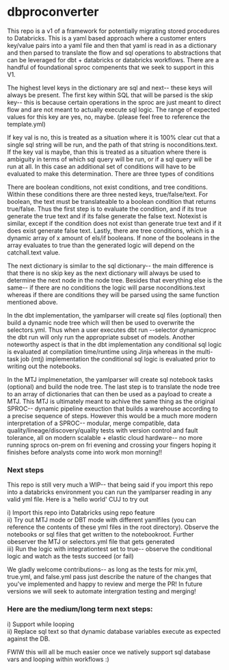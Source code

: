 # dbproconverter

This repo is a v1 of a framework for potentially migrating stored procedures to Databricks. This is a yaml based approach where a customer enters key/value pairs into a yaml file and then that yaml is read in as a dictionary and then parsed to translate the flow and sql operations to abstractions that can be leveraged for dbt + databricks or databricks workflows. There are a handful of foundational sproc compenents that we seek to support in this V1. <br>

The highest level keys in the dictionary are sql and next-- these keys will always be present. The first key within SQL that will be parsed is the skip key-- this is because certain operations in the sproc are just meant to direct flow and are not meant to actually execute sql logic. The range of expected values for this key are yes, no, maybe. (please feel free to reference the template.yml) <br>

If key val is no, this is treated as a situation where it is 100% clear cut that a single sql string will be run, and the path of that string is noconditions.text. If the key val is maybe, than this is treated as a situation where there is ambiguity in terms of which sql query will be run, or if a sql query will be run at all. In this case an additional set of conditions will have to be evaluated to make this determination. There are three types of conditions <br>

There are boolean conditions, not exist conditions, and tree conditions. Within these conditions there are three nested keys, true/false/text. For boolean, the text must be translateable to a boolean condition that returns true/false. Thus the first step is to evaluate the condition, and if its true generate the true text and if its false generate the false text. Notexist is similar, except if the condition does not exist than generate true text and if it does exist generate false text. Lastly, there are tree conditions, which is a dynamic array of x amount of els/if booleans. If none of the booleans in the array evaluates to true than the generated logic will depend on the catchall.text value. <br>

The next dictionary is similar to the sql dictionary-- the main difference is that there is no skip key as the next dictionary will always be used to determine the next node in the node tree. Besides that everything else is the same-- if there are no conditions the logic will parse noconditions.text whereas if there are conditions they will be parsed using the same function mentioned above. <br>

In the dbt implementation, the yamlparser will create sql files (optional) then build a dynamic node tree which will then be used to overwrite the selectors.yml. Thus when a user executes dbt run --selector dynamicproc the dbt run will only run the appropriate subset of models. Another noteworthy aspect is that in the dbt implementation any conditional sql logic is evaluated at compilation time/runtime using Jinja whereas in the multi-task job (mtj) implementation the conditional sql logic is evaluated prior to writing out the notebooks.  

In the MTJ implmenetation, the yamlparser will create sql notebook tasks (optional) and build the node tree. The last step is to translate the node tree to an array of dictionaries that can then be used as a payload to create a MTJ. This MTJ is ultimately meant to achive the same thing as the original SPROC-- dynamic pipeline exeuction that builds a warehouse according to a precise sequence of steps. However this would be a much more modern interpretation of a SPROC-- modular, merge compatible, data quality/lineage/discovery/quality tests with version control and fault tolerance, all on modern scalable + elastic cloud hardware-- no more running sprocs on-prem on fri evening and crossing your fingers hoping it finishes before analysts come into work mon morning!!

### Next steps <br>

This repo is still very much a WIP-- that being said if you import this repo into a databricks environment you can run the yamlparser reading in any valid yml file. Here is a 'hello world' CUJ to try out <br>

i) Import this repo into Databricks using repo feature <br>
ii) Try out MTJ mode or DBT mode with different yamlfiles (you can reference the contents of these yml files in the root directory). Observe the notebooks or sql files that get written to the notebookroot. Further obeserver the MTJ or selectors.yml file that gets generated <br>
iii) Run the logic with integrationtest set to true-- observe the conditional logic and watch as the tests succeed (or fail)

We gladly welcome contributions-- as long as the tests for mix.yml, true.yml, and false.yml pass just describe the nature of the changes that you've implemented and happy to review and merge the PR! In future versions we will seek to automate intergration testing and merging!  

### Here are the medium/long term next steps:

i) Support while looping <br>
ii) Replace sql text so that dynamic database variables execute as expected against the DB. <br>

FWIW this will all be much easier once we natively support sql database vars and looping within workflows :)
